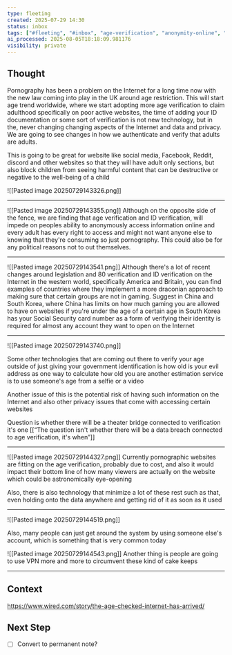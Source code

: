 ```yaml
---
type: fleeting
created: 2025-07-29 14:30
status: inbox
tags: ["#fleeting", "#inbox", "age-verification", "anonymity-online", "anonymous-access", "biometric-authentication", "data-privacy", "gaming-restrictions"]
ai_processed: 2025-08-05T18:18:09.981176
visibility: private
---
```

<!--
NOTE: This file uses a static date for validation. For new notes, use:
created: 2025-07-29 14:30
-->

## Thought  
Pornography has been a problem on the Internet for a long time now with the new law coming into play in the UK around age restriction. This will start age trend worldwide, where we start adopting more age verification to claim adulthood specifically on poor active websites, the time of adding your ID documentation or some sort of verification is not new technology, but in the, never changing changing aspects of the Internet and data and privacy. We are going to see changes in how we authenticate and verify that adults are adults. 

This is going to be great for website like social media, Facebook, Reddit, discord and other websites so that they will have adult only sections, but also block children from seeing harmful content that can be destructive or negative to the well-being of a child

![[Pasted image 20250729143326.png]]

---
![[Pasted image 20250729143355.png]]
Although on the opposite side of the fence, we are finding that age verification and ID verification, will impede on peoples ability to anonymously access information online and every adult has every right to access and might not want anyone else to knowing that they're consuming so just pornography. This could also be for any political reasons not to out themselves.

---


![[Pasted image 20250729143541.png]]
Although there's a lot of recent changes around legislation and 80 verification and ID verification on the Internet in the western world, specifically America and Britain, you can find examples of countries where they implement a more draconian approach to making sure that certain groups are not in gaming. Suggest in China and South Korea, where China has limits on how much gaming you are allowed to have on websites if you're under the age of a certain age in South Korea has your Social Security card number as a form of verifying their identity is required for almost any account they want to open on the Internet

---

![[Pasted image 20250729143740.png]]

Some other technologies that are coming out there to verify your age outside of just giving your government identification is how old is your evil address as one way to calculate how old you are another estimation service is to use someone's age from a selfie or a video

Another issue of this is the potential risk of having such information on the Internet and also other privacy issues that come with accessing certain websites

Question is whether there will be a theater bridge connected to verification it's one
[[“The question isn't whether there will be a data breach connected to age verification, it's when”]]

---
![[Pasted image 20250729144327.png]]
Currently pornographic websites are fitting on the age verification, probably due to cost, and also it would impact their bottom line of how many viewers are actually on the website which could be astronomically eye-opening

Also, there is also technology that minimize a lot of these rest such as that, even holding onto the data anywhere and getting rid of it as soon as it used

---

![[Pasted image 20250729144519.png]]

Also, many people can just get around the system by using someone else's account, which is something that is very common today

![[Pasted image 20250729144543.png]]
Another thing is people are going to use VPN more and more to circumvent these kind of cake keeps


---

## Context  
https://www.wired.com/story/the-age-checked-internet-has-arrived/

## Next Step  
- [ ] Convert to permanent note?
